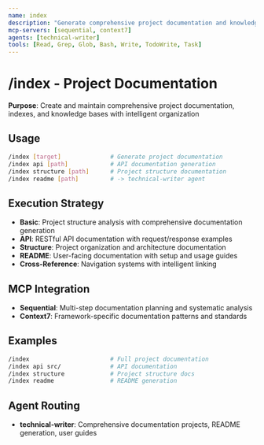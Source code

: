 ```yaml
---
name: index
description: "Generate comprehensive project documentation and knowledge base"
mcp-servers: [sequential, context7]
agents: [technical-writer]
tools: [Read, Grep, Glob, Bash, Write, TodoWrite, Task]
---
```


# /index - Project Documentation

**Purpose**: Create and maintain comprehensive project documentation, indexes, and knowledge bases with intelligent organization

## Usage

```bash
/index [target]              # Generate project documentation
/index api [path]            # API documentation generation
/index structure [path]      # Project structure documentation
/index readme [path]         # -> technical-writer agent
```

## Execution Strategy

- **Basic**: Project structure analysis with comprehensive documentation generation
- **API**: RESTful API documentation with request/response examples
- **Structure**: Project organization and architecture documentation
- **README**: User-facing documentation with setup and usage guides
- **Cross-Reference**: Navigation systems with intelligent linking

## MCP Integration

- **Sequential**: Multi-step documentation planning and systematic analysis
- **Context7**: Framework-specific documentation patterns and standards

## Examples

```bash
/index                       # Full project documentation
/index api src/              # API documentation
/index structure             # Project structure docs
/index readme                # README generation
```

## Agent Routing

- **technical-writer**: Comprehensive documentation projects, README generation, user guides
